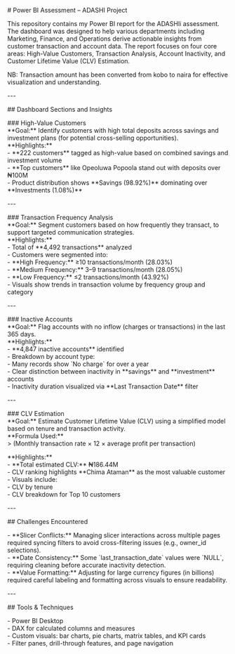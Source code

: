 \# Power BI Assessment – ADASHI Project

This repository contains my Power BI report for the ADASHIi assessment. The dashboard was designed to help various departments including Marketing, Finance, and Operations derive actionable insights from customer transaction and account data. The report focuses on four core areas: High-Value Customers, Transaction Analysis, Account Inactivity, and Customer Lifetime Value (CLV) Estimation.

NB: Transaction amount has been converted from kobo to naira for effective  visualization and understanding.

\---

\#\# Dashboard Sections and Insights

\#\#\# High-Value Customers    
\*\*Goal:\*\* Identify customers with high total deposits across savings and investment plans (for potential cross-selling opportunities).    
\*\*Highlights:\*\*    
\- \*\*222 customers\*\* tagged as high-value based on combined savings and investment volume    
\- \*\*Top customers\*\* like Opeoluwa Popoola stand out with deposits over ₦100M    
\- Product distribution shows \*\*Savings (98.92%)\*\* dominating over \*\*Investments (1.08%)\*\*

\---

\#\#\# Transaction Frequency Analysis    
\*\*Goal:\*\* Segment customers based on how frequently they transact, to support targeted communication strategies.    
\*\*Highlights:\*\*    
\- Total of \*\*4,492 transactions\*\* analyzed    
\- Customers were segmented into:  
  \- \*\*High Frequency:\*\* ≥10 transactions/month (28.03%)  
  \- \*\*Medium Frequency:\*\* 3–9 transactions/month (28.05%)  
  \- \*\*Low Frequency:\*\* ≤2 transactions/month (43.92%)    
\- Visuals show trends in transaction volume by frequency group and category

\---

\#\#\# Inactive Accounts    
\*\*Goal:\*\* Flag accounts with no inflow (charges or transactions) in the last 365 days.    
\*\*Highlights:\*\*    
\- \*\*4,847 inactive accounts\*\* identified    
\- Breakdown by account type:  
  \- Many records show \`No charge\` for over a year  
  \- Clear distinction between inactivity in \*\*savings\*\* and \*\*investment\*\* accounts    
\- Inactivity duration visualized via \*\*Last Transaction Date\*\* filter

\---

\#\#\# CLV Estimation    
\*\*Goal:\*\* Estimate Customer Lifetime Value (CLV) using a simplified model based on tenure and transaction activity.    
\*\*Formula Used:\*\*    
\> (Monthly transaction rate × 12 × average profit per transaction)

\*\*Highlights:\*\*    
\- \*\*Total estimated CLV:\*\* ₦186.44M    
\- CLV ranking highlights \*\*Chima Ataman\*\* as the most valuable customer    
\- Visuals include:  
  \- CLV by tenure    
  \- CLV breakdown for Top 10 customers

\---

\#\# Challenges Encountered

\- \*\*Slicer Conflicts:\*\* Managing slicer interactions across multiple pages required syncing filters to avoid cross-filtering issues (e.g., owner\_id selections).  
\- \*\*Date Consistency:\*\* Some \`last\_transaction\_date\` values were \`NULL\`, requiring cleaning before accurate inactivity detection.  
\- \*\*Value Formatting:\*\* Adjusting for large currency figures (in billions) required careful labeling and formatting across visuals to ensure readability.

\---

\#\# Tools & Techniques

\- Power BI Desktop    
\- DAX for calculated columns and measures    
\- Custom visuals: bar charts, pie charts, matrix tables, and KPI cards    
\- Filter panes, drill-through features, and page navigation  
